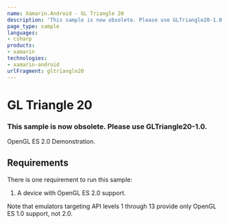 ```yaml
---
name: Xamarin.Android - GL Triangle 20
description: 'This sample is now obsolete. Please use GLTriangle20-1.0. OpenGL ES 2.0 Demonstration. Requirements There is one requirement to run this sample: 1....'
page_type: sample
languages:
- csharp
products:
- xamarin
technologies:
- xamarin-android
urlFragment: gltriangle20
---
```

# GL Triangle 20

### This sample is now obsolete. Please use GLTriangle20-1.0.

OpenGL ES 2.0 Demonstration.

## Requirements

There is one requirement to run this sample:

1. A device with OpenGL ES 2.0 support.

Note that emulators targeting API levels 1 through 13 provide only OpenGL ES 1.0 support, not 2.0.
